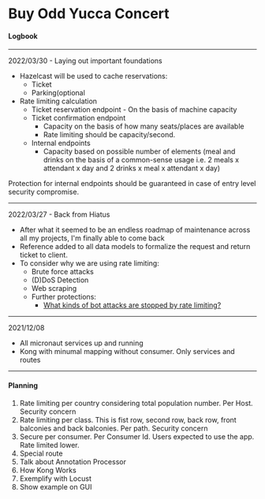 # Buy Odd Yucca Concert

#### Logbook

---

2022/03/30 - Laying out important foundations
- Hazelcast will be used to cache reservations:
  - Ticket
  - Parking(optional
- Rate limiting calculation
  - Ticket reservation endpoint - On the basis of machine capacity
  - Ticket confirmation endpoint
    - Capacity on the basis of how many seats/places are available
    - Rate limiting should be capacity/second.
  - Internal endpoints
    - Capacity based on possible number of elements (meal and drinks on the basis of a common-sense usage i.e. 2 meals x attendant x day and 2 drinks x meal x attendant x day)

Protection for internal endpoints should be guaranteed in case of entry level security compromise.

---

2022/03/27 - Back from Hiatus
- After what it seemed to be an endless roadmap of maintenance across all my projects, I'm finally able to come back
- Reference added to all data models to formalize the request and return ticket to client.
- To consider why we are using rate limiting:
  - Brute force attacks 
  - (D)DoS Detection
  - Web scraping
  - Further protections:
    - [What kinds of bot attacks are stopped by rate limiting?](https://www.cloudflare.com/en-gb/learning/bots/what-is-rate-limiting/)

---

2021/12/08
- All micronaut services up and running
- Kong with minumal mapping without consumer. Only services and routes

---

#### Planning

1. Rate limiting per country considering total population number. Per Host. Security concern
2. Rate limiting per class. This is fist row, second row, back row, front balconies and back balconies. Per path. Security concern
3. Secure per consumer. Per Consumer Id. Users expected to use the app. Rate limited lower.
4. Special route
5. Talk about Annotation Processor
6. How Kong Works
7. Exemplify with Locust
8. Show example on GUI
